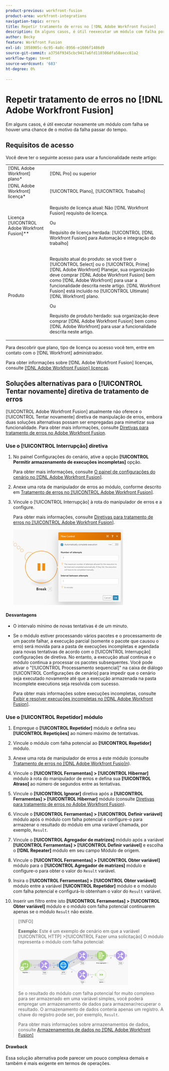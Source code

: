 ```yaml
---
product-previous: workfront-fusion
product-area: workfront-integrations
navigation-topic: errors
title: Repetir tratamento de erros no [!DNL Adobe Workfront Fusion]
description: Em alguns casos, é útil reexecutar um módulo com falha por algumas vezes se houver uma chance de o motivo da falha passar do tempo.
author: Becky
feature: Workfront Fusion
exl-id: 1058905c-6c95-4a8c-8956-e1606f1486d9
source-git-commit: a3756f9345cbc9417a6fd110306dfa50aecc81a2
workflow-type: tm+mt
source-wordcount: '683'
ht-degree: 0%

---
```


# Repetir tratamento de erros no [!DNL Adobe Workfront Fusion]

Em alguns casos, é útil executar novamente um módulo com falha se houver uma chance de o motivo da falha passar do tempo.

## Requisitos de acesso

Você deve ter o seguinte acesso para usar a funcionalidade neste artigo:

<table style="table-layout:auto">
 <col> 
 <col> 
 <tbody> 
  <tr> 
   <td role="rowheader">[!DNL Adobe Workfront] plano*</td> 
   <td> <p>[!DNL Pro] ou superior</p> </td> 
  </tr> 
  <tr data-mc-conditions=""> 
   <td role="rowheader">[!DNL Adobe Workfront] licença*</td> 
   <td> <p>[!UICONTROL Plano], [!UICONTROL Trabalho]</p> </td> 
  </tr> 
  <tr> 
   <td role="rowheader">Licença [!UICONTROL Adobe Workfront Fusion]**</td> 
   <td>
   <p>Requisito de licença atual: Não [!DNL Workfront Fusion] requisito de licença.</p>
   <p>Ou</p>
   <p>Requisito de licença herdada: [!UICONTROL [!DNL Workfront Fusion] para Automação e integração do trabalho] </p>
   </td> 
  </tr> 
  <tr> 
   <td role="rowheader">Produto</td> 
   <td>
   <p>Requisito atual do produto: se você tiver o [!UICONTROL Select] ou o [!UICONTROL Prime] [!DNL Adobe Workfront] Planejar, sua organização deve comprar [!DNL Adobe Workfront Fusion] bem como [!DNL Adobe Workfront] para usar a funcionalidade descrita neste artigo. [!DNL Workfront Fusion] está incluído no [!UICONTROL Ultimate] [!DNL Workfront] plano.</p>
   <p>Ou</p>
   <p>Requisito de produto herdado: sua organização deve comprar [!DNL Adobe Workfront Fusion] bem como [!DNL Adobe Workfront] para usar a funcionalidade descrita neste artigo.</p>
   </td> 
  </tr> 
 </tbody> 
</table>

Para descobrir que plano, tipo de licença ou acesso você tem, entre em contato com o [!DNL Workfront] administrador.

Para obter informações sobre [!DNL Adobe Workfront Fusion] licenças, consulte [[!DNL Adobe Workfront Fusion] licenças](../../workfront-fusion/get-started/license-automation-vs-integration.md).

## Soluções alternativas para o [!UICONTROL Tentar novamente] diretiva de tratamento de erros

[!UICONTROL Adobe Workfront Fusion] atualmente não oferece o [!UICONTROL Tentar novamente] diretiva de manipulação de erros, embora duas soluções alternativas possam ser empregadas para mimetizar sua funcionalidade. Para obter mais informações, consulte [Diretivas para tratamento de erros no Adobe Workfront Fusion](../../workfront-fusion/errors/directives-for-error-handling.md).

### Use o [!UICONTROL Interrupção] diretiva

1. No painel Configurações do cenário, ative a opção **[!UICONTROL Permitir armazenamento de execuções incompletas]** opção.

   Para obter mais informações, consulte [O painel de configurações do cenário no [!DNL Adobe Workfront Fusion]](../../workfront-fusion/scenarios/scenario-settings-panel.md).

1. Anexe uma rota de manipulador de erros ao módulo, conforme descrito em [Tratamento de erros no [!UICONTROL Adobe Workfront Fusion]](../../workfront-fusion/errors/error-handling.md).
1. Vincule o [!UICONTROL Interrupção] à rota do manipulador de erros e a configure.

   Para obter mais informações, consulte [Diretivas para tratamento de erros no [!UICONTROL Adobe Workfront Fusion]](../../workfront-fusion/errors/directives-for-error-handling.md).

   ![](assets/break-directive-350x241.png)

#### Desvantagens

* O intervalo mínimo de novas tentativas é de um minuto.
* Se o módulo estiver processando vários pacotes e o processamento de um pacote falhar, a execução parcial (somente o pacote que causou o erro) será movida para a pasta de execuções incompletas e agendada para novas tentativas de acordo com o [!UICONTROL Interrupção] configurações de diretiva. No entanto, a execução atual continua e o módulo continua a processar os pacotes subsequentes. Você pode ativar o &quot;[!UICONTROL Processamento sequencial]&quot; na caixa de diálogo [!UICONTROL Configurações de cenário] para impedir que o cenário seja executado novamente até que a execução armazenada na pasta Incomplete executions seja resolvida com sucesso.

  Para obter mais informações sobre execuções incompletas, consulte [Exibir e resolver execuções incompletas no [!DNL Adobe Workfront Fusion]](../../workfront-fusion/scenarios/view-and-resolve-incomplete-executions.md).

### Use o [!UICONTROL Repetidor] módulo

1. Empregue o **[!UICONTROL Repetidor]** módulo e defina seu **[!UICONTROL Repetições]** ao número máximo de tentativas.
1. Vincule o módulo com falha potencial ao **[!UICONTROL Repetidor]** módulo.
1. Anexe uma rota de manipulador de erros a este módulo (consulte [Tratamento de erros no [!DNL Adobe Workfront Fusio]n](../../workfront-fusion/errors/error-handling.md)).
1. Vincule o **[!UICONTROL Ferramentas] > [!UICONTROL Hibernar]** módulo à rota do manipulador de erros e defina sua **[!UICONTROL Atraso]** ao número de segundos entre as tentativas.

1. Vincule o **[!UICONTROL Ignorar]** diretiva após a **[!UICONTROL Ferramentas] > [!UICONTROL Hibernar]** módulo (consulte [Diretivas para tratamento de erros no Adobe Workfront Fusion](../../workfront-fusion/errors/directives-for-error-handling.md)).

1. Vincule o **[!UICONTROL Ferramentas] > [!UICONTROL Definir variável]** módulo após o módulo com falha potencial e configure-o para armazenar o resultado do módulo em uma variável chamada, por exemplo, `Result`.

1. Vincule o **[!UICONTROL Agregador de matrizes]** módulo após a variável **[!UICONTROL Ferramentas] > [!UICONTROL Definir variável]** e escolha o **[!DNL Repeater]** módulo em seu campo Módulo de origem.

1. Vincule o **[!UICONTROL Ferramentas] > [!UICONTROL Obter variável]** módulo para o **[!UICONTROL Agregador de matrizes]** módulo e configure-o para obter o valor do `Result` variável.

1. Insira o **[!UICONTROL Ferramentas] > [!UICONTROL Obter variável]** módulo entre a variável **[!UICONTROL Repetidor]** módulo e o módulo com falha potencial e configurá-lo obtenham o valor do `Result` variável.

1. Inserir um filtro entre isto **[!UICONTROL Ferramentas] > [!UICONTROL Obter variável]** módulo e o módulo com falha potencial continuarem apenas se o módulo `Result` não existe.

>[!INFO]
>
>**Exemplo:** Este é um exemplo de cenário em que a variável [!UICONTROL HTTP] >[!UICONTROL Fazer uma solicitação] O módulo representa o módulo com falha potencial:
>
>![](assets/http-make-request-350x116.png)
>
>Se o resultado do módulo com falha potencial for muito complexo para ser armazenado em uma variável simples, você poderá empregar um armazenamento de dados para armazenar/recuperar o resultado. O armazenamento de dados conteria apenas um registro. A chave do registro pode ser, por exemplo, `Result`.
>
>Para obter mais informações sobre armazenamentos de dados, consulte [Armazenamentos de dados no [!DNL Adobe Workfront Fusion]](../../workfront-fusion/modules/data-stores.md)

#### Drawback

Essa solução alternativa pode parecer um pouco complexa demais e também é mais exigente em termos de operações.

